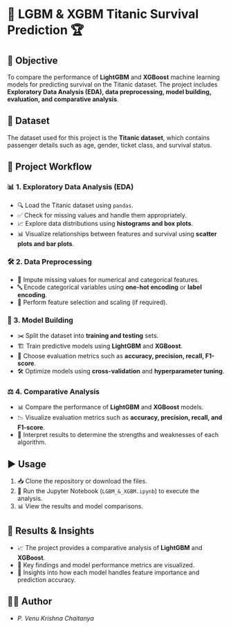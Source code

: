 # 🚀 LGBM & XGBM Titanic Survival Prediction 🏆

## 🎯 Objective
To compare the performance of **LightGBM** and **XGBoost** machine learning models for predicting survival on the Titanic dataset. The project includes **Exploratory Data Analysis (EDA), data preprocessing, model building, evaluation, and comparative analysis**.

## 📂 Dataset
The dataset used for this project is the **Titanic dataset**, which contains passenger details such as age, gender, ticket class, and survival status.

## 📌 Project Workflow

### 📊 1. Exploratory Data Analysis (EDA)
- 🔍 Load the Titanic dataset using `pandas`.
- ✅ Check for missing values and handle them appropriately.
- 📈 Explore data distributions using **histograms and box plots**.
- 📊 Visualize relationships between features and survival using **scatter plots and bar plots**.

### 🛠 2. Data Preprocessing
- 🔄 Impute missing values for numerical and categorical features.
- 🔤 Encode categorical variables using **one-hot encoding** or **label encoding**.
- 📏 Perform feature selection and scaling (if required).

### 🤖 3. Model Building
- ✂️ Split the dataset into **training and testing** sets.
- 🏗 Train predictive models using **LightGBM** and **XGBoost**.
- 🎯 Choose evaluation metrics such as **accuracy, precision, recall, F1-score**.
- 🛠 Optimize models using **cross-validation** and **hyperparameter tuning**.

### ⚖️ 4. Comparative Analysis
- 📊 Compare the performance of **LightGBM** and **XGBoost** models.
- 📉 Visualize evaluation metrics such as **accuracy, precision, recall, and F1-score**.
- 🔬 Interpret results to determine the strengths and weaknesses of each algorithm.

## ▶️ Usage
1. 📥 Clone the repository or download the files.
2. 📜 Run the Jupyter Notebook (`LGBM_&_XGBM.ipynb`) to execute the analysis.
3. 📊 View the results and model comparisons.

## 📌 Results & Insights
- 📈 The project provides a comparative analysis of **LightGBM** and **XGBoost**.
- 🎯 Key findings and model performance metrics are visualized.
- 🔬 Insights into how each model handles feature importance and prediction accuracy.

## 👨‍💻 Author
- *P. Venu Krishna Chaitanya*
